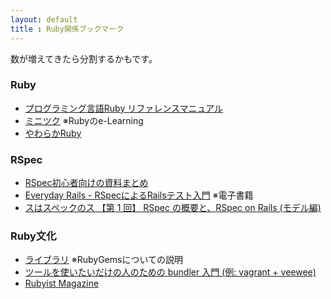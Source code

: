 ```yaml
---
layout: default  
title : Ruby関係ブックマーク
---
```


数が増えてきたら分割するかもです。

### Ruby

* [プログラミング言語Ruby リファレンスマニュアル](http://docs.ruby-lang.org/ja/)
* [ミニツク](http://www.minituku.net/) ※Rubyのe-Learning
* [やわらかRuby](https://gist.github.com/udzura/7548163)

### RSpec

* [RSpec初心者向けの資料まとめ](http://morizyun.github.io/blog/rspec-beginner-bdd-tdd-test-first/)
* [Everyday Rails - RSpecによるRailsテスト入門](https://leanpub.com/everydayrailsrspec-jp) ※電子書籍
* [スはスペックのス 【第 1 回】 RSpec の概要と、RSpec on Rails (モデル編)](http://magazine.rubyist.net/?0021-Rspec)

### Ruby文化

* [ライブラリ](https://www.ruby-lang.org/ja/libraries/) ※RubyGemsについての説明
* [ツールを使いたいだけの人のための bundler 入門 (例: vagrant + veewee)](http://qiitaO.com/znz/items/5471e5826fde29fa9a80)
* [Rubyist Magazine](http://magazine.rubyist.net/)
